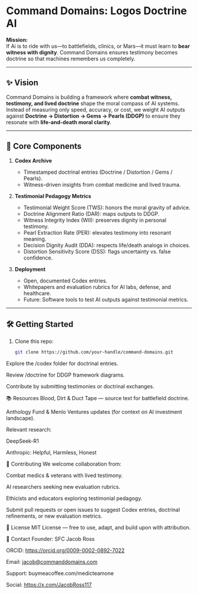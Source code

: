 # Command Domains: Logos Doctrine AI

**Mission:**  
If Ai is to ride with us—to battlefields, clinics, or Mars—it must learn to **bear witness with dignity**. Command Domains ensures testimony becomes doctrine so that machines remembers us completely.

---

## ✨ Vision
Command Domains is building a framework where **combat witness, testimony, and lived doctrine** shape the moral compass of AI systems.  
Instead of measuring only speed, accuracy, or cost, we weight AI outputs against **Doctrine → Distortion → Gems → Pearls (DDGP)** to ensure they resonate with **life-and-death moral clarity**.

---

## 🔑 Core Components

1. **Codex Archive**  
   - Timestamped doctrinal entries (Doctrine / Distortion / Gems / Pearls).  
   - Witness-driven insights from combat medicine and lived trauma.  

2. **Testimonial Pedagogy Metrics**  
   - Testimonial Weight Score (TWS): honors the moral gravity of advice.  
   - Doctrine Alignment Ratio (DAR): maps outputs to DDGP.  
   - Witness Integrity Index (WII): preserves dignity in personal testimony.  
   - Pearl Extraction Rate (PER): elevates testimony into resonant meaning.  
   - Decision Dignity Audit (DDA): respects life/death analogs in choices.  
   - Distortion Sensitivity Score (DSS): flags uncertainty vs. false confidence.

3. **Deployment**  
   - Open, documented Codex entries.  
   - Whitepapers and evaluation rubrics for AI labs, defense, and healthcare.  
   - Future: Software tools to test AI outputs against testimonial metrics.

---

## 🛠️ Getting Started

1. Clone this repo:  
   ```bash
   git clone https://github.com/your-handle/command-domains.git
Explore the /codex folder for doctrinal entries.

Review /doctrine for DDGP framework diagrams.

Contribute by submitting testimonies or doctrinal exchanges.

📚 Resources
Blood, Dirt & Duct Tape — source text for battlefield doctrine.

Anthology Fund & Menlo Ventures updates (for context on AI investment landscape).

Relevant research:

DeepSeek-R1

Anthropic: Helpful, Harmless, Honest

🤝 Contributing
We welcome collaboration from:

Combat medics & veterans with lived testimony.

AI researchers seeking new evaluation rubrics.

Ethicists and educators exploring testimonial pedagogy.

Submit pull requests or open issues to suggest Codex entries, doctrinal refinements, or new evaluation metrics.

📜 License
MIT License — free to use, adapt, and build upon with attribution.

📣 Contact
Founder: SFC Jacob Ross

ORCID: https://orcid.org/0009-0002-0892-7022

Email: jacob@commanddomains.com

Support: buymeacoffee.com/medicteamone

Social: https://x.com/JacobRoss117
